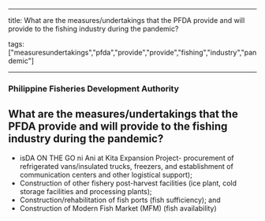 
---

title: What are the measures/undertakings that the PFDA provide and will provide to the fishing industry during the pandemic?

tags: ["measuresundertakings","pfda","provide","provide","fishing","industry","pandemic"]

---

### Philippine Fisheries Development Authority

## What are the measures/undertakings that the PFDA provide and will provide to the fishing industry during the pandemic?


 - isDA ON THE GO ni Ani at Kita Expansion Project- procurement of refrigerated vans/insulated trucks, freezers, and establishment of communication centers and other logistical support);
 - Construction of other fishery post-harvest facilities (ice plant, cold storage facilities and processing plants);
 - Construction/rehabilitation of fish ports (fish sufficiency); and
 - Construction of Modern Fish Market (MFM) (fish availability)
